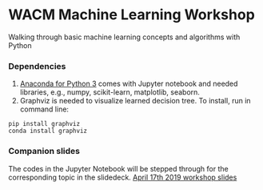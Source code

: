 # WACM Machine Learning Workshop

Walking through basic machine learning concepts and algorithms with Python

### Dependencies

1. [Anaconda for Python 3](https://docs.anaconda.com/anaconda/install/) comes with Jupyter notebook and needed libraries, e.g., numpy, scikit-learn, matplotlib, seaborn.
2. Graphviz is needed to visualize learned decision tree. To install, run in command line:
  ```
  pip install graphviz
  conda install graphviz
  ```
  
### Companion slides

The codes in the Jupyter Notebook will be stepped through for the corresponding topic in the slidedeck.
[April 17th 2019 workshop slides](https://docs.google.com/presentation/d/1-OuTy4q7KstYEmYW9N11GoHzGcVarr6e3MpRWb5o8Fs/edit?usp=sharing)
